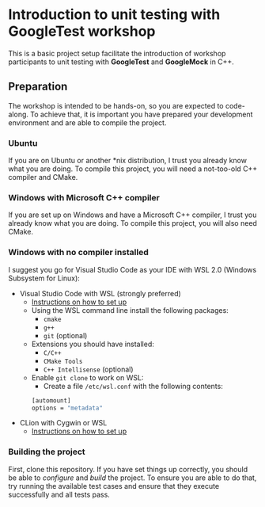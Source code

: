# Introduction to unit testing with GoogleTest workshop

This is a basic project setup facilitate the introduction of workshop participants
to unit testing with **GoogleTest** and **GoogleMock** in C++.

## Preparation

The workshop is intended to be hands-on, so you are expected to code-along.
To achieve that, it is important you have prepared your development environment and
are able to compile the project.

### Ubuntu

If you are on Ubuntu or another *nix distribution, I trust you already know what you are doing.
To compile this project, you will need a not-too-old C++ compiler and CMake.

### Windows with Microsoft C++ compiler

If you are set up on Windows and have a Microsoft C++ compiler, I trust you already know what you are doing.
To compile this project, you will also need CMake.

### Windows with no compiler installed

I suggest you go for Visual Studio Code as your IDE with WSL 2.0 (Windows Subsystem for Linux):

* Visual Studio Code with WSL (strongly preferred)
  * [Instructions on how to set up](https://code.visualstudio.com/docs/cpp/config-wsl)
  * Using the WSL command line install the following packages:
    * `cmake`
    * `g++`
    * `git` (optional)
  * Extensions you should have installed:
    * `C/C++`
    * `CMake Tools`
    * `C++ Intellisense` (optional)
  * Enable `git clone` to work on WSL:
    * Create a file `/etc/wsl.conf` with the following contents:
    ```bash
    [automount]
    options = "metadata"
    ```
* CLion with Cygwin or WSL
  * [Instructions on how to set up](https://www.jetbrains.com/help/clion/quick-tutorial-on-configuring-clion-on-windows.html)

### Building the project

First, clone this repository. 
If you have set things up correctly, you should be able to *configure* and *build* the project.
To ensure you are able to do that, try running the available test cases and ensure that they
execute successfully and all tests pass.